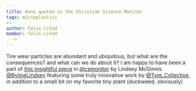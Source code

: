 ```yaml
---
title: Anna quoted in the Christian Science Monitor
tags: microplastics
<!-- 
author: Felix Cited
member: felix-cited
 -->
---
```


Tire wear particles are abundant and ubiquitous, but what are the consequences? 
and what can we do about it? 
I am happy to have been a part of [this insightful piece](https://www.csmonitor.com/Environment/2020/1109/A-pollution-solution-where-the-rubber-meets-the-road?src=shared)
 in [@csmonitor](https://twitter.com/csmonitor) by Lindsey McGinnis [@BylineLindsey](https://twitter.com/BylineLindsey) featuring some truly innovative work by [@Tyre_Collective](https://twitter.com/Tyre_Collective), 
in addition to a small bit on my favorite tiny plant (duckweed, obviously)  
